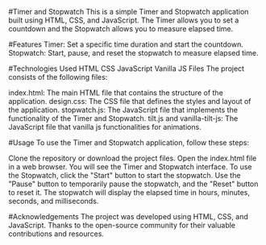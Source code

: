 #Timer and Stopwatch
This is a simple Timer and Stopwatch application built using HTML, CSS, and JavaScript. The Timer allows you to set a countdown and the Stopwatch allows you to measure elapsed time.

#Features
Timer: Set a specific time duration and start the countdown.
Stopwatch: Start, pause, and reset the stopwatch to measure elapsed time.

#Technologies Used
HTML
CSS
JavaScript
Vanilla JS
Files
The project consists of the following files:

index.html: The main HTML file that contains the structure of the application.
design.css: The CSS file that defines the styles and layout of the application.
stopwatch.js: The JavaScript file that implements the functionality of the Timer and Stopwatch.
tilt.js and vanilla-tilt-js: The JavaScript file that vanilla js functionalities for animations.

#Usage
To use the Timer and Stopwatch application, follow these steps:

Clone the repository or download the project files.
Open the index.html file in a web browser.
You will see the Timer and Stopwatch interface.
To use the Stopwatch, click the "Start" button to start the stopwatch.
Use the "Pause" button to temporarily pause the stopwatch, and the "Reset" button to reset it.
The stopwatch will display the elapsed time in hours, minutes, seconds, and milliseconds.

#Acknowledgements
The project was developed using HTML, CSS, and JavaScript.
Thanks to the open-source community for their valuable contributions and resources.
